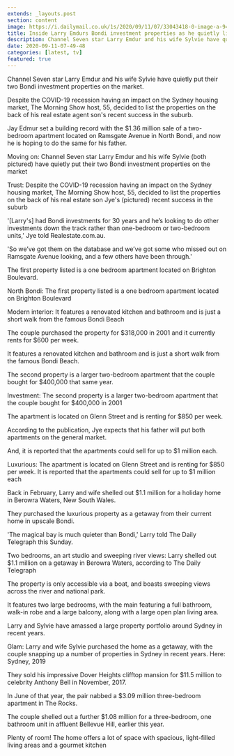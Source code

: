 ```yaml
---
extends: _layouts.post
section: content
image: https://i.dailymail.co.uk/1s/2020/09/11/07/33043418-0-image-a-94_1599805647313.jpg 
title: Inside Larry Emdurs Bondi investment properties as he quietly lists them on the market 
description: Channel Seven star Larry Emdur and his wife Sylvie have quietly put their two Bondi investment properties on the market.       
date: 2020-09-11-07-49-48 
categories: [latest, tv] 
featured: true 
--- 
```

Channel Seven star Larry Emdur and his wife Sylvie have quietly put their two Bondi investment properties on the market.      

Despite the COVID-19 recession having an impact on the Sydney housing market, The Morning Show host, 55, decided to list the properties on the back of his real estate agent son's recent success in the suburb. 

Jay Edmur set a building record with the $1.36 million sale of a two-bedroom apartment located on Ramsgate Avenue in North Bondi, and now he is hoping to do the same for his father. 

Moving on: Channel Seven star Larry Emdur and his wife Sylvie (both pictured) have quietly put their two Bondi investment properties on the market

Trust: Despite the COVID-19 recession having an impact on the Sydney housing market, The Morning Show host, 55, decided to list the properties on the back of his real estate son Jye's (pictured) recent success in the suburb

'[Larry's] had Bondi investments for 30 years and he’s looking to do other investments down the track rather than one-bedroom or two-bedroom units,' Jye told Realestate.com.au.

'So we’ve got them on the database and we’ve got some who missed out on Ramsgate Avenue looking, and a few others have been through.'

The first property listed is a one bedroom apartment located on Brighton Boulevard. 

North Bondi: The first property listed is a one bedroom apartment located on Brighton Boulevard

Modern interior: It features a renovated kitchen and bathroom and is just a short walk from the famous Bondi Beach

The couple purchased the property for $318,000 in 2001 and it currently rents for $600 per week. 

It features a renovated kitchen and bathroom and is just a short walk from the famous Bondi Beach.  

The second property is a larger two-bedroom apartment that the couple bought for $400,000 that same year. 

Investment: The second property is a larger two-bedroom apartment that the couple bought for $400,000 in 2001

The apartment is located on Glenn Street and is renting for $850 per week.  

According to the publication, Jye expects that his father will put both apartments on the general market. 

And, it is reported that the apartments could sell for up to $1 million each. 

Luxurious: The apartment is located on Glenn Street and is renting for $850 per week. It is reported that the apartments could sell for up to $1 million each

Back in February, Larry and wife shelled out $1.1 million for a holiday home in Berowra Waters, New South Wales.

They purchased the luxurious property as a getaway from their current home in upscale Bondi. 

'The magical bay is much quieter than Bondi,' Larry told The Daily Telegraph this Sunday.

Two bedrooms, an art studio and sweeping river views: Larry shelled out $1.1 million on a getaway in Berowra Waters, according to The Daily Telegraph 

The property is only accessible via a boat, and boasts sweeping views across the river and national park.  

It features two large bedrooms, with the main featuring a full bathroom, walk-in robe and a large balcony, along with a large open plan living area. 

Larry and Sylvie have amassed a large property portfolio around Sydney in recent years.

Glam: Larry and wife Sylvie purchased the home as a getaway, with the couple snapping up a number of properties in Sydney in recent years. Here: Sydney, 2019 

They sold his impressive Dover Heights clifftop mansion for $11.5 million to celebrity Anthony Bell in November, 2017.

In June of that year, the pair nabbed a $3.09 million three-bedroom apartment in The Rocks.

The couple shelled out a further $1.08 million for a three-bedroom, one bathroom unit in affluent Bellevue Hill, earlier this year. 

Plenty of room! The home offers a lot of space with spacious, light-filled living areas and a gourmet kitchen 

